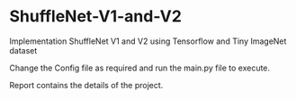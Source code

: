 # ShuffleNet-V1-and-V2
Implementation ShuffleNet V1 and V2 using Tensorflow and Tiny ImageNet dataset

Change the Config file as required and run the main.py file to execute.

Report contains the details of the project.
